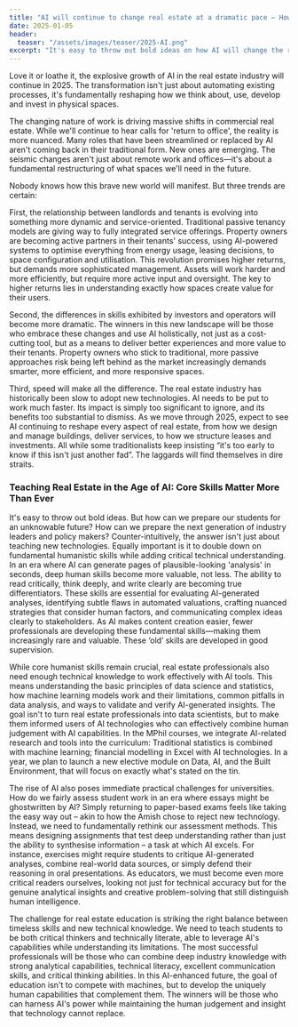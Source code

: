 ```yaml
---
title: "AI will continue to change real estate at a dramatic pace — How to prepare our students for an unknowable future?"
date: 2025-01-05
header:
  teaser: "/assets/images/teaser/2025-AI.png"
excerpt: "It's easy to throw out bold ideas on how AI will change the real estate industry for good. But how can we prepare our students for an unknowable future? How can we prepare the next generation of industry leaders and policy makers? Counter-intuitively, the answer isn't just about teaching new technologies. Equally important is it to double down on fundamental humanistic skills while adding critical technical understanding. In an era where AI can generate pages of plausible-looking 'analysis' in seconds, deep human skills become more valuable, not less. The ability to read critically, think deeply, and write clearly are becoming true differentiators. These skills are essential for evaluating AI-generated analyses, identifying subtle flaws in automated valuations, crafting nuanced strategies that consider human factors, and communicating complex ideas clearly to stakeholders. As AI makes content creation easier, fewer professionals are developing these fundamental skills—making them increasingly rare and valuable. These ‘old’ skills are developed in good supervision."
---
```



Love it or loathe it, the explosive growth of AI in the real estate industry will continue in 2025. The transformation isn't just about automating existing processes, it's fundamentally reshaping how we think about, use, develop and invest in physical spaces.

The changing nature of work is driving massive shifts in commercial real estate. While we'll continue to hear calls for 'return to office', the reality is more nuanced. Many roles that have been streamlined or replaced by AI aren't coming back in their traditional form. New ones are emerging. The seismic changes aren't just about remote work and offices—it's about a fundamental restructuring of what spaces we'll need in the future.

Nobody knows how this brave new world will manifest. But three trends are certain:

First, the relationship between landlords and tenants is evolving into something more dynamic and service-oriented. Traditional passive tenancy models are giving way to fully integrated service offerings. Property owners are becoming active partners in their tenants' success, using AI-powered systems to optimise everything from energy usage, leasing decisions, to space configuration and utilisation. This revolution promises higher returns, but demands more sophisticated management. Assets will work harder and more efficiently, but require more active input and oversight. The key to higher returns lies in understanding exactly how spaces create value for their users. 

Second, the differences in skills exhibited by investors and operators will become more dramatic. The winners in this new landscape will be those who embrace these changes and use AI holistically, not just as a cost-cutting tool, but as a means to deliver better experiences and more value to their tenants. Property owners who stick to traditional, more passive approaches risk being left behind as the market increasingly demands smarter, more efficient, and more responsive spaces. 

Third, speed will make all the difference. The real estate industry has historically been slow to adopt new technologies. AI needs to be put to work much faster. Its impact is simply too significant to ignore, and its benefits too substantial to dismiss. As we move through 2025, expect to see AI continuing to reshape every aspect of real estate, from how we design and manage buildings, deliver services, to how we structure leases and investments. All while some traditionalists keep insisting “it's too early to know if this isn't just another fad”. The laggards will find themselves in dire straits. 

### Teaching Real Estate in the Age of AI: Core Skills Matter More Than Ever

It's easy to throw out bold ideas. But how can we prepare our students for an unknowable future? How can we prepare the next generation of industry leaders and policy makers? Counter-intuitively, the answer isn't just about teaching new technologies. Equally important is it to double down on fundamental humanistic skills while adding critical technical understanding.
In an era where AI can generate pages of plausible-looking 'analysis' in seconds, deep human skills become more valuable, not less. The ability to read critically, think deeply, and write clearly are becoming true differentiators. These skills are essential for evaluating AI-generated analyses, identifying subtle flaws in automated valuations, crafting nuanced strategies that consider human factors, and communicating complex ideas clearly to stakeholders. As AI makes content creation easier, fewer professionals are developing these fundamental skills—making them increasingly rare and valuable. These ‘old’ skills are developed in good supervision. 

While core humanist skills remain crucial, real estate professionals also need enough technical knowledge to work effectively with AI tools. This means understanding the basic principles of data science and statistics, how machine learning models work and their limitations, common pitfalls in data analysis, and ways to validate and verify AI-generated insights. The goal isn't to turn real estate professionals into data scientists, but to make them informed users of AI technologies who can effectively combine human judgement with AI capabilities. In the MPhil courses, we integrate AI-related research and tools into the curriculum: Traditional statistics is combined with machine learning; financial modelling in Excel with AI technologies. In a year, we plan to launch a new elective module on Data, AI, and the Built Environment, that will focus on exactly what's stated on the tin.

The rise of AI also poses immediate practical challenges for universities. How do we fairly assess student work in an era where essays might be ghostwritten by AI? Simply returning to paper-based exams feels like taking the easy way out – akin to how the Amish chose to reject new technology. Instead, we need to fundamentally rethink our assessment methods. This means designing assignments that test deep understanding rather than just the ability to synthesise information – a task at which AI excels. For instance, exercises might require students to critique AI-generated analyses, combine real-world data sources, or simply defend their reasoning in oral presentations. As educators, we must become even more critical readers ourselves, looking not just for technical accuracy but for the genuine analytical insights and creative problem-solving that still distinguish human intelligence.

The challenge for real estate education is striking the right balance between timeless skills and new technical knowledge. We need to teach students to be both critical thinkers and technically literate, able to leverage AI's capabilities while understanding its limitations. The most successful professionals will be those who can combine deep industry knowledge with strong analytical capabilities, technical literacy, excellent communication skills, and critical thinking abilities. In this AI-enhanced future, the goal of education isn't to compete with machines, but to develop the uniquely human capabilities that complement them. The winners will be those who can harness AI's power while maintaining the human judgement and insight that technology cannot replace.
